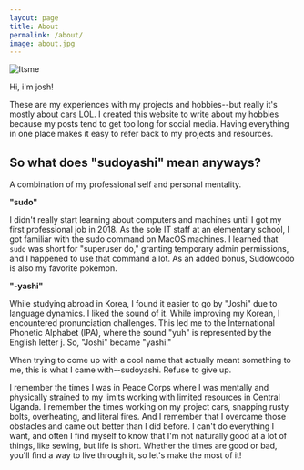 ```yaml
---
layout: page
title: About
permalink: /about/
image: about.jpg
---
```


![Itsme](https://www.sudoyashi.com/assets/img/2022-update.jpg)

Hi, i'm josh!

These are my experiences with my projects and hobbies--but really it's mostly about cars LOL. I created this website to write about my hobbies because my posts tend to get too long for social media. Having everything in one place makes it easy to refer back to my projects and resources.

## So what does "sudoyashi" mean anyways?

A combination of my professional self and personal mentality.

**"sudo"**

I didn't really start learning about computers and machines until I got my first professional job in 2018. As the sole IT staff at an elementary school, I got familiar with the sudo command on MacOS machines. I learned that `sudo` was short for "superuser do," granting temporary admin permissions, and I happened to use that command a lot. As an added bonus, Sudowoodo is also my favorite pokemon.

**"-yashi"**

While studying abroad in Korea, I found it easier to go by "Joshi" due to language dynamics. I liked the sound of it. While improving my Korean, I encountered pronunciation challenges. This led me to the International Phonetic Alphabet (IPA), where the sound "yuh" is represented by the English letter j. So, "Joshi" became "yashi."

When trying to come up with a cool name that actually meant something to me, this is what I came with--sudoyashi. Refuse to give up.

I remember the times I was in Peace Corps where I was mentally and physically strained to my limits working with limited resources in Central Uganda. I remember the times working on my project cars, snapping rusty bolts, overheating, and literal fires. And I remember that I overcame those obstacles and came out better than I did before. I can't do everything I want, and often I find myself to know that I'm not naturally good at a lot of things, like sewing, but life is short. Whether the times are good or bad, you'll find a way to live through it, so let's make the most of it!